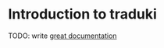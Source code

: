 # Introduction to traduki

TODO: write [great documentation](http://jacobian.org/writing/what-to-write/)
